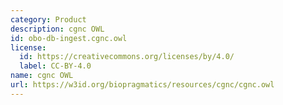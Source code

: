 ```yaml
---
category: Product
description: cgnc OWL
id: obo-db-ingest.cgnc.owl
license:
  id: https://creativecommons.org/licenses/by/4.0/
  label: CC-BY-4.0
name: cgnc OWL
url: https://w3id.org/biopragmatics/resources/cgnc/cgnc.owl
---
```

